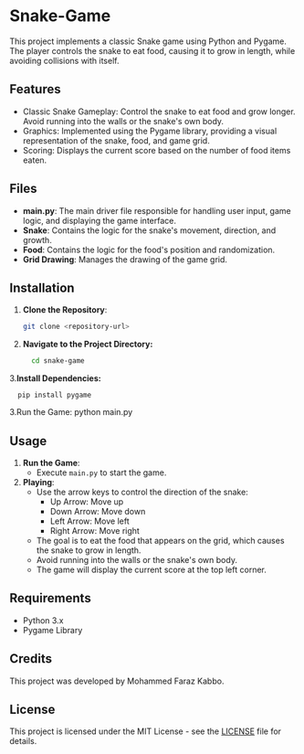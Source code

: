 # Snake-Game
This project implements a classic Snake game using Python and Pygame. The player controls the snake to eat food, causing it to grow in length, while avoiding collisions with itself.

## Features
- Classic Snake Gameplay: Control the snake to eat food and grow longer. Avoid running into the walls or the snake's own body.
- Graphics: Implemented using the Pygame library, providing a visual representation of the snake, food, and game grid.
- Scoring: Displays the current score based on the number of food items eaten.
## Files
- **main.py**: The main driver file responsible for handling user input, game logic, and displaying the game interface.
- **Snake**: Contains the logic for the snake's movement, direction, and growth.
- **Food**: Contains the logic for the food's position and randomization.
- **Grid Drawing**: Manages the drawing of the game grid.
## Installation
1. **Clone the Repository**: 
   ```bash
   git clone <repository-url>
2. **Navigate to the Project Directory:**
     ```bash
       cd snake-game
3.**Install Dependencies:**
     
      pip install pygame
3.Run the Game:
      python main.py
## Usage
1. **Run the Game**: 
   - Execute `main.py` to start the game.
2. **Playing**:
   - Use the arrow keys to control the direction of the snake:
     - Up Arrow: Move up
     - Down Arrow: Move down
     - Left Arrow: Move left
     - Right Arrow: Move right
   - The goal is to eat the food that appears on the grid, which causes the snake to grow in length.
   - Avoid running into the walls or the snake's own body.
   - The game will display the current score at the top left corner.
## Requirements
- Python 3.x
- Pygame Library
## Credits
This project was developed by Mohammed Faraz Kabbo.
## License
This project is licensed under the MIT License - see the [LICENSE](LICENSE) file for details.



